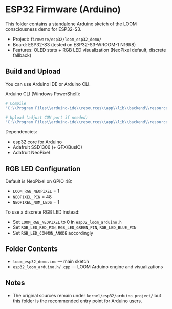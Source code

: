 # ESP32 Firmware (Arduino)

This folder contains a standalone Arduino sketch of the LOOM consciousness demo for ESP32-S3.

- Project: `firmware/esp32/loom_esp32_demo/`
- Board: ESP32-S3 (tested on ESP32-S3-WROOM-1 N16R8)
- Features: OLED stats + RGB LED visualization (NeoPixel default, discrete fallback)

## Build and Upload

You can use Arduino IDE or Arduino CLI.

Arduino CLI (Windows PowerShell):

```powershell
# Compile
"C:\\Program Files\\arduino-ide\\resources\\app\\lib\\backend\\resources\\arduino-cli.exe" compile -b esp32:esp32:esp32s3 "E:\\My Drive\\LOOM\\firmware\\esp32\\loom_esp32_demo"

# Upload (adjust COM port if needed)
"C:\\Program Files\\arduino-ide\\resources\\app\\lib\\backend\\resources\\arduino-cli.exe" upload -b esp32:esp32:esp32s3 -p COM5 "E:\\My Drive\\LOOM\\firmware\\esp32\\loom_esp32_demo"
```

Dependencies:
- esp32 core for Arduino
- Adafruit SSD1306 (+ GFX/BusIO)
- Adafruit NeoPixel

## RGB LED Configuration

Default is NeoPixel on GPIO 48:
- `LOOM_RGB_NEOPIXEL` = 1
- `NEOPIXEL_PIN` = 48
- `NEOPIXEL_NUM_LEDS` = 1

To use a discrete RGB LED instead:
- Set `LOOM_RGB_NEOPIXEL` to 0 in `esp32_loom_arduino.h`
- Set `RGB_LED_RED_PIN`, `RGB_LED_GREEN_PIN`, `RGB_LED_BLUE_PIN`
- Set `RGB_LED_COMMON_ANODE` accordingly

## Folder Contents
- `loom_esp32_demo.ino` — main sketch
- `esp32_loom_arduino.h/.cpp` — LOOM Arduino engine and visualizations

## Notes
- The original sources remain under `kernel/esp32/arduino_project/` but this folder is the recommended entry point for Arduino users.
